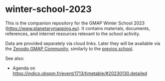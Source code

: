 # winter-school-2023

This is the companion repository for the GMAP Winter School 2023 (https://www.planetarymapping.eu). It contains materials, documents, references, and internet resources relevant to the school activity. 

Data are provided separately via cloud links. Later they will be available via the [Zenodo GMAP Community](https://zenodo.org/communities/gmap), similarly to the [previos school](https://indico.obspm.fr/event/1272/).

See also: 

- Agenda on https://indico.obspm.fr/event/1713/timetable/#20230130.detailed
